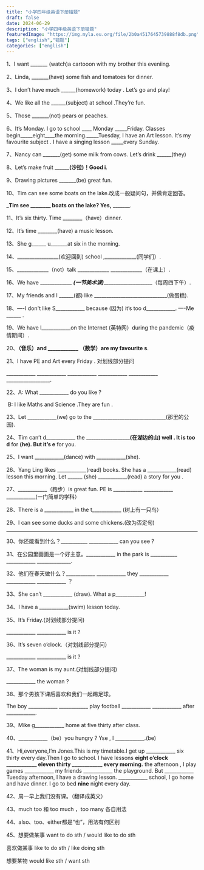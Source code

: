 ```yaml
---
title: "小学四年级英语下册错题"
draft: false
date: 2024-06-29
description: "小学四年级英语下册错题"
featuredImage: "https://img.myla.eu.org/file/2b0a4517645739888f8db.png"
tags: ["english","错题"]
categories: ["english"]
---
```




1、I want _______ (watch)a cartooon with my brother this eveniing.

2、Linda, _______(have) some fish and tomatoes for dinner.

3、I don’t have much ______(homework) today . Let’s go and play!

4、We like all the ______(subject) at school .They’re fun.

5、Those _______(not) pears or peaches.

6、It’s Monday. I go to school ____ Monday _____Friday. Classes begin_____eight____the morning._____Tuesday, I have an Art lesson. It’s my favourite subject . I have a singing lesson _____every Sunday.

7、Nancy can _______(get) some milk from cows. Let’s drink ______(they)

8、Let’s make fruit ____________(沙拉)！Good i______.

9、Drawing pictures _______(be) great fun.

10、Tim can see some boats on the lake.改成一般疑问句，并做肯定回答。

_______Tim see ________ boats on the lake? Yes,______  _______.

11、It’s six thirty. Time ________（have）dinner.

12、It’s time ________(have) a music lesson.

13、She g______ u_______at six in the morning.

14、_________________(欢迎回到) school ,_____________(同学们）.

15、_____________（not）talk _____________ _____________（在课上）.

16、We have _____________ _____________(一节美术课)_________________________________（每周四下午）.

17、My friends and I ______(都) like ______________________________(做蛋糕).

18、—-I don't like S____________ because (因为) it’s too d____________.  —-Me ______ .

19、We have l____________on the Internet (英特网）during the pandemic（疫情期间）.

20、____________（音乐）and ____________ （数学）are my favourite s____________.

21、I have PE and Art every Friday . 对划线部分提问

____________ ____________ ____________ ____________ ____________ __________________.

22、A: What ____________ do you like ?

​        B: I like Maths and Science .They are fun .

23、Let ____________(we) go to the ______________________________(那里的公园).

24、Tim can’t d____________ the ______________________________(在湖边的山) well . It is too d____________ for ______(he). But it’s e______ for you.

25、I want ____________(dance) with ____________(she).

26、Yang Ling likes ____________(read) books. She has a ____________(read) lesson this morning. Let ______ (she) ____________(read) a story for you .

27、____________（跑步）is great fun. PE is ____________ ____________ ____________(一门简单的学科）

28、There is a ____________ in the t____________  (树上有一只鸟）

29、I can see some ducks and some chickens.(改为否定句)

________________________________________________________________________

30、你还能看到什么？___________ ____________ can you see ?

31、在公园里画画是一个好主意。____________ in the park is ___________ ____________ ______________.

32、他们在春天做什么？____________ ____________ they ____________ ____________ ____________ ？

33、She can’t ____________ (draw). What a p____________!

34、I have a ____________(swim) lesson today.

35、It’s Friday.(对划线部分提问)

____________ ____________ is it ?

36、It’s seven o’clock.（对划线部分提问）

____________ ____________ is it ?

37、The woman is my aunt.(对划线部分提问)

____________ the woman ?

38、那个男孩下课后喜欢和我们一起踢足球。

The boy ____________ ____________ play football ____________ ____________ after ____________.

39、Mike g____________ home at five thirty after class.

40、____________（be）you hungry ? Yse , I ____________.(be)

41、Hi,everyone,I’m Jones.This is my timetable.I get up ____________ six thirty every day.Then I go to school. I have lessons ____________eight o’clock ____________ eleven thirty ____________ every morning.____________ the afternoon , I play games ____________ my friends ____________ the playground. But ____________ Tuesday afternoon, I have a drawing lesson. ____________ school, I go home and have dinner. I go to bed ____________nine____________ night every day.

42、周一早上我们没有课。（翻译成英文）

43、much too 和 too much ，too many  各自用法

44、also、too、either都是“也”，用法有何区别

45、想要做某事  want to do sth  /  would like to do sth

  喜欢做某事 like to do sth / like doing sth

  想要某物  would like sth / want sth
